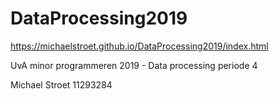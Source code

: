 # DataProcessing2019
https://michaelstroet.github.io/DataProcessing2019/index.html

UvA minor programmeren 2019 - Data processing
periode 4


Michael Stroet 11293284
